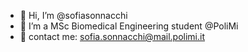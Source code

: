 - 👋 Hi, I’m @sofiasonnacchi
- 👀 I’m a MSc Biomedical Engineering student @PoliMi
- 📩 contact me: sofia.sonnacchi@mail.polimi.it
